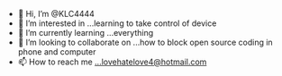 - 👋 Hi, I’m @KLC4444
- 👀 I’m interested in ...learning to take control of device
- 🌱 I’m currently learning ...everything
- 💞️ I’m looking to collaborate on ...how to block open source coding in phone and computer
- 📫 How to reach me ...lovehatelove4@hotmail.com

<!---
KLC4444/KLC4444 is a ✨ special ✨ repository because its `README.md` (this file) appears on your GitHub profile.
You can click the Preview link to take a look at your changes.
--->
